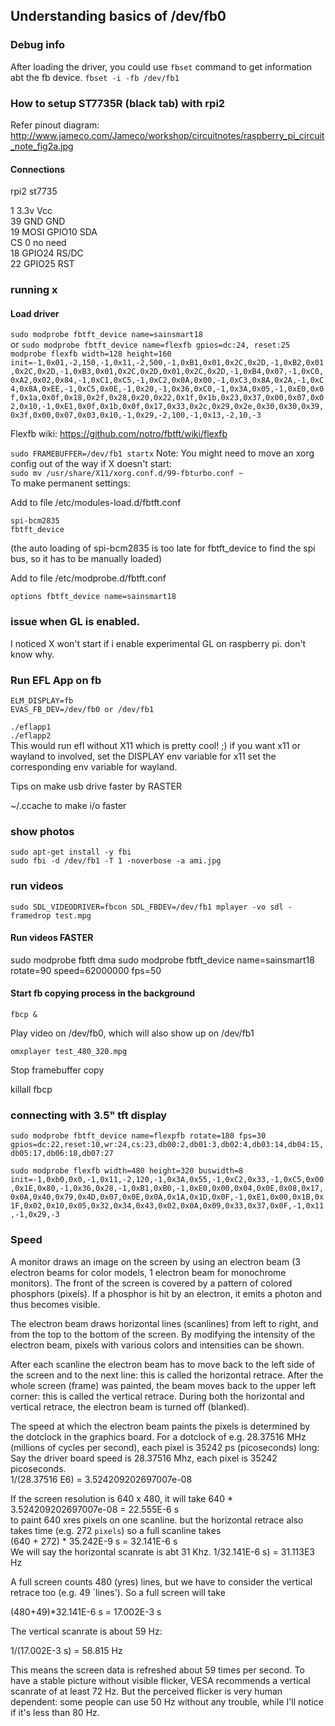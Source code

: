 ## Understanding basics of /dev/fb0

### Debug info

After loading the driver, you could use `fbset` command to get information
abt the fb device.
`fbset -i -fb /dev/fb1`

### How to setup ST7735R (black tab) with rpi2

Refer pinout diagram: http://www.jameco.com/Jameco/workshop/circuitnotes/raspberry_pi_circuit_note_fig2a.jpg

#### Connections
rpi2                st7735  

1  3.3v              Vcc  
39 GND               GND   
19 MOSI GPIO10       SDA  
CS                   0 no need  
18 GPIO24               RS/DC  
22 GPIO25               RST  

### running x 
#### Load driver
`sudo modprobe fbtft_device name=sainsmart18`  
or
`sudo modprobe fbtft_device name=flexfb gpios=dc:24, reset:25`  
` modprobe flexfb width=128 height=160 init=-1,0x01,-2,150,-1,0x11,-2,500,-1,0xB1,0x01,0x2C,0x2D,-1,0xB2,0x01,0x2C,0x2D,-1,0xB3,0x01,0x2C,0x2D,0x01,0x2C,0x2D,-1,0xB4,0x07,-1,0xC0,0xA2,0x02,0x84,-1,0xC1,0xC5,-1,0xC2,0x0A,0x00,-1,0xC3,0x8A,0x2A,-1,0xC4,0x8A,0xEE,-1,0xC5,0x0E,-1,0x20,-1,0x36,0xC0,-1,0x3A,0x05,-1,0xE0,0x0f,0x1a,0x0f,0x18,0x2f,0x28,0x20,0x22,0x1f,0x1b,0x23,0x37,0x00,0x07,0x02,0x10,-1,0xE1,0x0f,0x1b,0x0f,0x17,0x33,0x2c,0x29,0x2e,0x30,0x30,0x39,0x3f,0x00,0x07,0x03,0x10,-1,0x29,-2,100,-1,0x13,-2,10,-3
`  

Flexfb wiki: https://github.com/notro/fbtft/wiki/flexfb  

`sudo FRAMEBUFFER=/dev/fb1 startx`
Note: You might need to move an xorg config out of the way if X doesn't start:  
`sudo mv /usr/share/X11/xorg.conf.d/99-fbturbo.conf ~`  
To make permanent settings:

Add to file /etc/modules-load.d/fbtft.conf  

`spi-bcm2835`  
`fbtft_device`  

(the auto loading of spi-bcm2835 is too late for fbtft_device to find the spi bus, so it has to be manually loaded)  

   Add to file /etc/modprobe.d/fbtft.conf  

   `options fbtft_device name=sainsmart18`  

### issue when GL is enabled.

   I noticed X won't start if i enable experimental GL on raspberry pi. don't know why.

### Run EFL App on fb

`ELM_DISPLAY=fb`  
`EVAS_FB_DEV=/dev/fb0 or /dev/fb1`  

`./eflapp1`  
`./eflapp2`  
This would run efl without X11 which is pretty cool! ;)
if you want x11 or wayland to involved, set the DISPLAY env variable for x11
set the corresponding env variable for wayland.

Tips on make usb drive faster by RASTER  

~/.ccache to make i/o faster  

### show photos

`sudo apt-get install -y fbi`  
`sudo fbi -d /dev/fb1 -T 1 -noverbose -a ami.jpg`

### run videos

`sudo SDL_VIDEODRIVER=fbcon SDL_FBDEV=/dev/fb1 mplayer -vo sdl -framedrop test.mpg`

#### Run videos FASTER
sudo modprobe fbtft dma
sudo modprobe fbtft_device name=sainsmart18 rotate=90 speed=62000000 fps=50

#### Start fb copying process in the background
`fbcp &`  

Play video on /dev/fb0, which will also show up on /dev/fb1  

`omxplayer test_480_320.mpg`  

Stop framebuffer copy

killall fbcp

### connecting with 3.5" tft display

`sudo modprobe fbtft_device name=flexpfb rotate=180 fps=30 gpios=dc:22,reset:10,wr:24,cs:23,db00:2,db01:3,db02:4,db03:14,db04:15,db05:17,db06:18,db07:27`

`sudo modprobe flexfb width=480 height=320 buswidth=8 init=-1,0xb0,0x0,-1,0x11,-2,120,-1,0x3A,0x55,-1,0xC2,0x33,-1,0xC5,0x00,0x1E,0x80,-1,0x36,0x28,-1,0xB1,0xB0,-1,0xE0,0x00,0x04,0x0E,0x08,0x17,0x0A,0x40,0x79,0x4D,0x07,0x0E,0x0A,0x1A,0x1D,0x0F,-1,0xE1,0x00,0x1B,0x1F,0x02,0x10,0x05,0x32,0x34,0x43,0x02,0x0A,0x09,0x33,0x37,0x0F,-1,0x11,-1,0x29,-3`


### Speed

A monitor draws an image on the screen by using an electron beam (3 electron
                                                                  beams for color models, 1 electron beam for monochrome monitors). The front of
the screen is covered by a pattern of colored phosphors (pixels). If a phosphor
is hit by an electron, it emits a photon and thus becomes visible.

The electron beam draws horizontal lines (scanlines) from left to right, and
from the top to the bottom of the screen. By modifying the intensity of the
electron beam, pixels with various colors and intensities can be shown.

After each scanline the electron beam has to move back to the left side of the
screen and to the next line: this is called the horizontal retrace. After the
whole screen (frame) was painted, the beam moves back to the upper left corner:
this is called the vertical retrace. During both the horizontal and vertical
retrace, the electron beam is turned off (blanked).

The speed at which the electron beam paints the pixels is determined by the
dotclock in the graphics board. For a dotclock of e.g. 28.37516 MHz (millions
                                                                     of cycles per second), each pixel is 35242 ps (picoseconds) long:
Say the driver board speed is 28.37516 Mhz, each pixel is 35242 picoseconds.  
1/(28.37516 E6) =  3.524209202697007e-08

If the screen resolution is 640 x 480, it will take
640 * 3.524209202697007e-08 = 22.555E-6 s  
to paint 640 xres pixels on one scanline. but the horizontal retrace
also takes time (e.g. 272 `pixels`) so a full scanline takes  
(640 + 272) * 35.242E-9 s = 32.141E-6 s  
We will say the horizontal scanrate is abt 31 Khz.
1/32.141E-6 s) = 31.113E3 Hz  


A full screen counts 480 (yres) lines, but we have to consider the vertical
retrace too (e.g. 49 `lines'). So a full screen will take  

(480+49)*32.141E-6 s = 17.002E-3 s  

The vertical scanrate is about 59 Hz:  

1/(17.002E-3 s) = 58.815 Hz  



This means the screen data is refreshed about 59 times per second. To have a
stable picture without visible flicker, VESA recommends a vertical scanrate of
at least 72 Hz. But the perceived flicker is very human dependent: some people
can use 50 Hz without any trouble, while I'll notice if it's less than 80 Hz.



